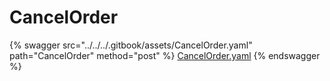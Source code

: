 # CancelOrder

{% swagger src="../../../.gitbook/assets/CancelOrder.yaml" path="CancelOrder" method="post" %}
[CancelOrder.yaml](../../../.gitbook/assets/CancelOrder.yaml)
{% endswagger %}
